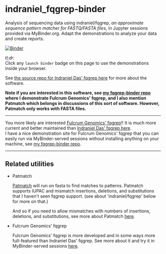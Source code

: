 
# indraniel_fqgrep-binder
Analysis of sequencing data using indraniel/fqgrep, *an approximate sequence pattern matcher for FASTQ/FASTA files*, in Jupyter sessions provided via MyBinder.org. Adapt the demonstrations to analyze your data and create reports.

[![Binder](https://mybinder.org/badge_logo.svg)](https://mybinder.org/v2/gh/fomightez/indraniel_fqgrep-binder/HEAD?urlpath=%2Flab%2Ftree%2FDemonstrate+indraniel+fqgrep.ipynb)


*tl;dr:*  
Click any `launch binder` badge on this page to use the demonstrations inside your browser.

See [the source repo for Indraniel Das' fqgrep here](https://github.com/indraniel/fqgrep) for more about the software.

**Note if you are interested in this software, see [my fqgrep-binder repo](https://github.com/fomightez/fqgrep-binder) where I demonstrate Fulcrum Genomics' fqgrep, and I also mention Patmatch which belongs in discussions of this sort of software. However, Patmatch only works with FASTA files.**

------------------

You more likely are interested [Fulcrum Genomics' fqgrep](https://github.com/fulcrumgenomics/fqgrep)!! It is much more current and better maintained than [Indraniel Das' fqgrep here](https://github.com/indraniel/fqgrep).  
I have a nice demonstration site for Fulcrum Genomics' fqgrep that you can easily run via MyBinder-served sessions without installing anything on your machine, see [my fqgrep-binder repo](https://github.com/fomightez/fqgrep-binder).


------------------

## Related utilities

- Patmatch

	[Patmatch](https://github.com/fomightez/patmatch-binder) will run on fasta to find matches to patterns. Patmatch supports IUPAC and mismatch insertions, deletions, and substitutions that I haven't seen fqgrep support. (see about 'indraniel/fqgrep' below for more on that.)

	And so if you need to allow mismatches with numbers of insertions, deletions, and substitutions, see more about Patmatch [here](https://github.com/fomightez/patmatch-binder).

- Fulcrum Genomics' fqgrep

	Fulcrum Genomics' fqgrep is more developed and in some ways more full-featured than Indraniel Das' fqgrep.
	See more about it and try it in MyBinder-served sessions [here](https://github.com/fomightez/fqgrep-binder).
